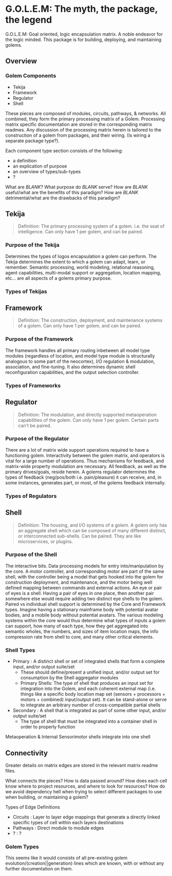 # G.O.L.E.M: The myth, the package, the legend

G.O.L.E.M: Goal oriented, logic encapsulation matrix. A noble endeavor for the logic minded.
This package is for building, deploying, and maintaining golems.

## Overview

### Golem Components

- Tekija
- Framework
- Regulator
- Shell

These pieces are composed of modules, circuits, pathways, & networks. All combined, they form the primary processing matrix of a Golem. Processing matrix specific documentation are stored in the corresponding matrix readmes. Any discussion of the processing matrix herein is tailored to the construction of a golem from packages, and their wiring. (Is wiring a separate package type?).

Each component type section consists of the following:

- a definition
- an explication of purpose
- an overview of types/sub-types
- ?

What are _BLANK_?
What purpose do _BLANK_ serve?
How are _BLANK_ useful/what are the benefits of this paradigm?
How are _BLANK_ detrimental/what are the drawbacks of this paradigm?

## Tekija

> Definition: The primary processing system of a golem. i.e. the seat of intelligence. Can only have 1 per golem, and can be paired.

### Purpose of the Tekija

Determines the types of logos encapsulation a golem can perform. The Tekija determines the extent to which a golem can adapt, learn, or remember. Semantic processing, world modeling, relational reasoning, agent capabilities, multi-modal support or aggregation, location mapping, etc... are all aspects of a golems primary purpose.

### Types of Tekijas

## Framework

> Definition: The construction, deployment, and maintenance systems of a golem. Can only have 1 per golem, and can be paired.

### Purpose of the Framework

The framework handles all primary routing inbetween all model type modules (regardless of location, and model type module is structurally analogous to some part of the neocortex), I/O regulation & modulation, association, and fine-tuning. It also determines dynamic shell reconfiguration capabilities, and the output selection controller.

### Types of Frameworks

## Regulator

> Definition: The modulation, and directly supported metaoperation capabilities of the golem. Can only have 1 per golem. Certain parts can't be paired.

### Purpose of the Regulator

There are a lot of matrix wide support operations required to have a functioning golem. Interactivity between the golem matrix, and operators is vital for a large number of operations. Thus mechanisms for feedback, and matrix-wide property modulation are necessary. All feedback, as well as the primary drives/goals, reside herein. A golems regulator determines the types of feedback (neg/pos/both i.e. pain/pleasure) it can receive, and, in some instances, generates part, or most, of the golems feedback internally.

### Types of Regulators

## Shell

> Definition: The housing, and I/O systems of a golem. A golem only has an aggregate shell which can be composed of many different distinct, or interconnected sub-shells. Can be paired. They are like microservices, or plugins.

### Purpose of the Shell

The interactive bits. Data processing models for entry into/manipulation by the core. A motor controller, and corresponding motor are part of the same shell, with the controller being a model that gets hooked into the golem for construction deployment, and maintenance, and the motor being well defined mapping between commands and external actions. An eye or pair of eyes is a shell. Having a pair of eyes in one place, then another pair somewhere else would require adding two distinct eye shells to the golem.
Paired vs individual shell support is determined by the Core and Framework types. Imagine having a stationary mainframe body with potential avatar bodies, and a mobile body without potential avatars. The various modeling systems within the core would thus determine what types of inputs a golem can support, how many of each type, how they get aggregated into semantic wholes, the numbers, and sizes of item location maps, the info compression rate from shell to core, and many other critical elements.

### Shell Types

- Primary : A distinct shell or set of integrated shells that form a complete input, and/or output suite/set
  - These should define/present a unified input, and/or output set for consumption by the Shell aggregator modules
  - Primary Shells: The type of shell that produces an input set for integration into the Golem, and each coherent external map (i.e. things like a specific body location map set (sensors + processors + motors + combined) input/output set). It can be stand-alone or serve to integrate an arbitrary number of cross-compatible partial shells
- Secondary : A shell that is integrated as part of some other input, and/or output suite/set
  - The type of shell that must be integrated into a container shell in order to properly function

Metaoperation & Internal Sensorimotor shells integrate into one shell

## Connectivity

Greater details on matrix edges are stored in the relevant matrix readme files.

What connects the pieces?
How is data passed around?
How does each cell know where to project resources, and where to look for resources?
How do we avoid dependency hell when trying to select different packages to use when building, or maintaining a golem?

Types of Edge Definitions

- Circuits : Layer to layer edge mappings that generate a directly linked specific types of cell within each layers destinations
- Pathways : Direct module to module edges
- ? : ?

### Golem Types

This seems like it would consists of all pre-existing golem evolution/(creation||generation) lines which are known, with or without any further documentation on them.